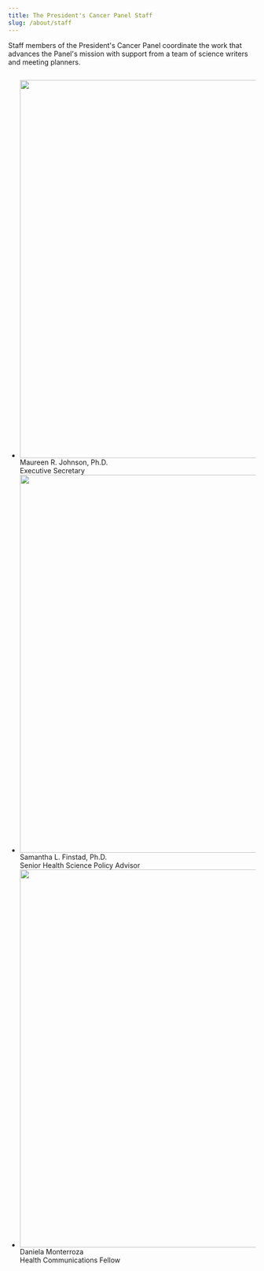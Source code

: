```yaml
---
title: The President's Cancer Panel Staff
slug: /about/staff
---
```

Staff members of the President's Cancer Panel coordinate the work that advances the Panel's mission with support from a team of science writers and meeting planners.

<div class="body" data-body-id="5">
		<div class="row">
			<div class="small-12 column">
				<div class="view view-pcp-staff view-id-pcp_staff view-display-id-block view-dom-id-46ee79a7fbdf0cc6aa53f3eff5afb5fd">
      <div class="view-content">
          <ul class="row">          <li class="medium-4 columns member">
          <div class="member-image"><img typeof="foaf:Image" src="./../images/Maureen-Johnson-768x768.jpg" width="768" height="768" alt=""></div>
          <div class="field-content member-name">Maureen R. Johnson, Ph.D.</div>
          <div class="member-title">Executive Secretary</div>
          <div class="member-number"></div>
          <div class="member-email"></div>  </li>
          <li class="medium-4 columns member">
          <div class="member-image"><img typeof="foaf:Image" src="./../images/samantha-resized_1.jpg" width="768" height="768" alt=""></div>
          <div class="field-content member-name">Samantha L. Finstad, Ph.D.</div>
          <div class="member-title">Senior Health Science Policy Advisor</div>
          <div class="member-number"></div>
          <div class="member-email"></div>  </li>
          <li class="medium-4 columns member">
          <div class="member-image"><img typeof="foaf:Image" src="./../images/daniela-resized_1.jpg" width="768" height="768" alt=""></div>
          <div class="field-content member-name">Daniela Monterroza</div>
          <div class="member-title">Health Communications Fellow</div>
          <div class="member-number"></div>
          <div class="member-email"></div>  </li>
      </ul>    </div>
</div>			</div>
		</div>
	</div>
